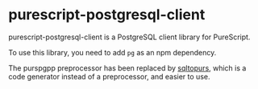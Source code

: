 # purescript-postgresql-client

purescript-postgresql-client is a PostgreSQL client library for PureScript.

To use this library, you need to add `pg` as an npm dependency.

The purspgpp preprocessor has been replaced by [sqltopurs], which is a code
generator instead of a preprocessor, and easier to use.

[sqltopurs]: https://github.com/rightfold/sqltopurs
